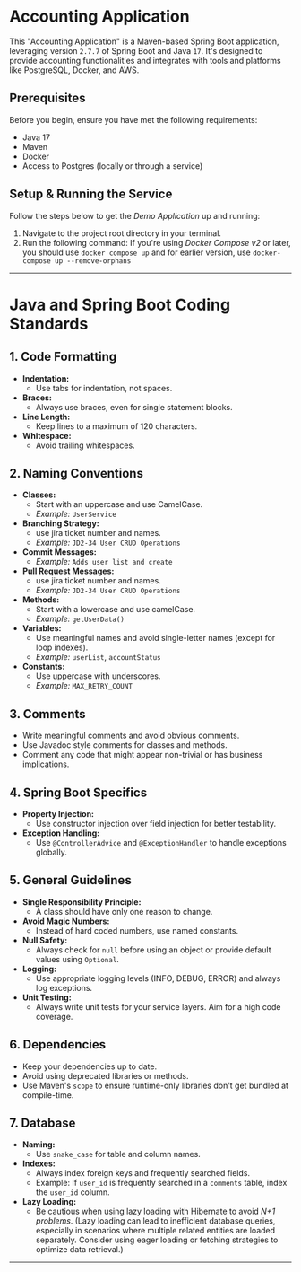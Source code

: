 # Accounting Application

This "Accounting Application" is a Maven-based Spring Boot application, leveraging version `2.7.7` of Spring Boot and Java `17`. It's designed to provide accounting functionalities and integrates with tools and platforms like PostgreSQL, Docker, and AWS.

## Prerequisites

Before you begin, ensure you have met the following requirements:

- Java 17
- Maven
- Docker
- Access to Postgres (locally or through a service)


## Setup & Running the Service

Follow the steps below to get the _Demo Application_ up and running:

1. Navigate to the project root directory in your terminal.
2. Run the following command:
   If you're using _Docker Compose v2_ or later, you should use `docker compose up` and for earlier version, use
   `docker-compose up --remove-orphans`

---

# Java and Spring Boot Coding Standards

## 1. Code Formatting

- **Indentation:**
    - Use tabs for indentation, not spaces.
- **Braces:**
    - Always use braces, even for single statement blocks.
- **Line Length:**
    - Keep lines to a maximum of 120 characters.
- **Whitespace:**
    - Avoid trailing whitespaces.

## 2. Naming Conventions

- **Classes:**
    - Start with an uppercase and use CamelCase.
    - *Example:* `UserService`
- **Branching Strategy:**
    - use jira ticket number and names.
    - *Example:* `JD2-34 User CRUD Operations`
- **Commit Messages:**
    - *Example:* `Adds user list and create`
- **Pull Request Messages:**
  - use jira ticket number and names.
  - *Example:* `JD2-34 User CRUD Operations`
- **Methods:**
    - Start with a lowercase and use camelCase.
    - *Example:* `getUserData()`
- **Variables:**
    - Use meaningful names and avoid single-letter names (except for loop indexes).
    - *Example:* `userList`, `accountStatus`
- **Constants:**
    - Use uppercase with underscores.
    - *Example:* `MAX_RETRY_COUNT`

## 3. Comments

- Write meaningful comments and avoid obvious comments.
- Use Javadoc style comments for classes and methods.
- Comment any code that might appear non-trivial or has business implications.

## 4. Spring Boot Specifics

- **Property Injection:**
    - Use constructor injection over field injection for better testability.
- **Exception Handling:**
    - Use `@ControllerAdvice` and `@ExceptionHandler` to handle exceptions globally.

## 5. General Guidelines

- **Single Responsibility Principle:**
    - A class should have only one reason to change.
- **Avoid Magic Numbers:**
    - Instead of hard coded numbers, use named constants.
- **Null Safety:**
    - Always check for `null` before using an object or provide default values using `Optional`.
- **Logging:**
    - Use appropriate logging levels (INFO, DEBUG, ERROR) and always log exceptions.
- **Unit Testing:**
    - Always write unit tests for your service layers. Aim for a high code coverage.

## 6. Dependencies

- Keep your dependencies up to date.
- Avoid using deprecated libraries or methods.
- Use Maven's `scope` to ensure runtime-only libraries don't get bundled at compile-time.

## 7. Database

- **Naming:**
    - Use `snake_case` for table and column names.
- **Indexes:**
    - Always index foreign keys and frequently searched fields.
    - Example: If `user_id` is frequently searched in a `comments` table, index the `user_id` column.
- **Lazy Loading:**
    - Be cautious when using lazy loading with Hibernate to avoid _N+1 problems_. (Lazy loading can lead to inefficient database queries, especially in scenarios where multiple related entities are loaded separately. Consider using eager loading or fetching strategies to optimize data retrieval.)




---



